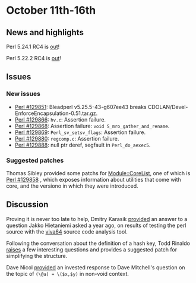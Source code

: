 # October 11th-16th

## News and highlights

Perl 5.24.1 RC4 is
[out](http://nntp.perl.org/group/perl.perl5.porters/240224)!

Perl 5.22.2 RC4 is
[out](http://nntp.perl.org/group/perl.perl5.porters/240223)!

## Issues

### New issues

* [Perl #129851](http://rt.perl.org/Ticket/Display.html?id=129851):
  Bleadperl v5\.25\.5\-43\-g607ee43 breaks
  CDOLAN/Devel\-EnforceEncapsulation\-0\.51\.tar\.gz.
* [Perl #129866](http://rt.perl.org/Ticket/Display.html?id=129866):
  `hv.c`: Assertion failure.
* [Perl #129868](http://rt.perl.org/Ticket/Display.html?id=129868):
  Assertion failure: `void S_mro_gather_and_rename`.
* [Perl #129869](http://rt.perl.org/Ticket/Display.html?id=129869):
  `Perl_sv_setsv_flags`: Assertion failure.
* [Perl #129880](http://rt.perl.org/Ticket/Display.html?id=129880):
  `regcomp.c`: Assertion failure.
* [Perl #129888](http://rt.perl.org/Ticket/Display.html?id=129888):
  null ptr deref, segfault in `Perl_do_aexec5`.

### Suggested patches

Thomas Sibley provided some patchs for
[Module::CoreList](http://metacpan.org/pod/Module::CoreList), one of
which is
[Perl #129858](http://rt.perl.org/Ticket/Display.html?id=129858)
, which exposes information about utilities that come with core, and
the versiono in which they were introduced.

## Discussion

Proving it is never too late to help, Dmitry Karasik
[provided](http://nntp.perl.org/group/perl.perl5.porters/240238)
an answer to a question Jakko Hietaniemi asked a year ago, on results
of testing the perl source with the
[viva64](http://www.viva64.com/en/pvs-studio/) source code analysis
tool.

Following the conversation about the definition of a hash key, Todd
Rinaldo [raises](http://nntp.perl.org/group/perl.perl5.porters/240246)
a few interesting questions and provides a suggested patch for
simplifying the structure.

Dave Nicol
[provided](http://nntp.perl.org/group/perl.perl5.porters/240189)
an invested response to Dave Mitchell's question on the topic of `(\@a)
= \($x,$y)` in non-void context.
